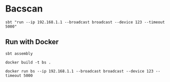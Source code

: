 # Bacscan

```
sbt "run --ip 192.168.1.1 --broadcast broadcast --device 123 --timeout 5000"
```

## Run with Docker

`sbt assembly`

`docker build -t bs .`

`docker run bs --ip 192.168.1.1 --broadcast broadcast --device 123 --timeout 5000`
